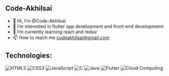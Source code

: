  ## Code-Akhilsai





- 👋 Hi, I’m @Code-Akhilsai
- 👀 I’m interested in flutter app development and front-end developmemt 
- 🌱 I’m currently learning react and redux
- 📫 How to reach me codeakhilsai@gmail.com

## Technologies:
 
 ![HTML5](https://img.shields.io/badge/-HTML5-E34F26?style=flat-square&logo=html5&logoColor=white)   ![CSS3](https://img.shields.io/badge/-CSS3-1572B6?style=flat-square&logo=css3)     ![JavaScript](https://img.shields.io/badge/JavaScript-F7DF1E?style=flat-square&logo=javascript&logoColor=black) ![C](https://img.shields.io/badge/-A8B9CC?style=flat-square&logo=c&logoColor=white)
 ![Java](https://img.shields.io/badge/-Java-007396?style=flat-square&logo=java) ![Flutter](https://img.shields.io/badge/Flutter-02569B?style=flat-square&logo=flutter&logoColor=white) ![Cloud Computing](https://img.shields.io/badge/Cloud_Computing-1572B6?style=flat-square&logo=cloud&logoColor=white)







<!---
Code-Akhilsai/Code-Akhilsai is a ✨ special ✨ repository because its `README.md` (this file) appears on your GitHub profile.
You can click the Preview link to take a look at your changes.
--->
